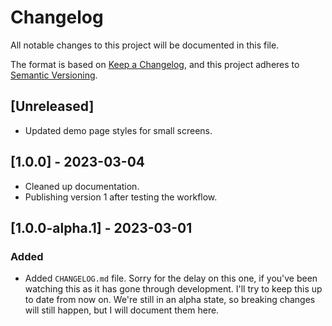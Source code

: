 # Changelog

All notable changes to this project will be documented in this file.

The format is based on [Keep a Changelog](https://keepachangelog.com/en/1.0.0/),
and this project adheres to [Semantic Versioning](https://semver.org/spec/v2.0.0.html).

## [Unreleased]

- Updated demo page styles for small screens.

## [1.0.0] - 2023-03-04

- Cleaned up documentation.
- Publishing version 1 after testing the workflow.

## [1.0.0-alpha.1] - 2023-03-01

### Added

- Added `CHANGELOG.md` file. Sorry for the delay on this one, if you've been watching this as it has gone through development. I'll try to keep this up to date from now on. We're still in an alpha state, so breaking changes will still happen, but I will document them here.
